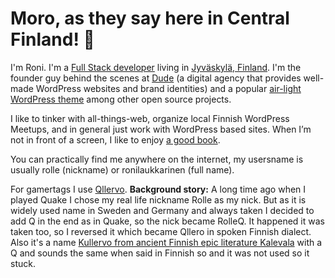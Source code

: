 # Moro, as they say here in Central Finland! 👋

I'm Roni. I'm a [Full Stack developer](https://twitter.com/rolle/status/1300716606788702208) living in [Jyväskylä, Finland](https://visitjyvaskyla.fi/en). I'm the founder guy behind the scenes at [Dude](https://www.dude.fi) (a digital agency that provides well-made WordPress websites and brand identities) and a popular [air-light WordPress theme](https://github.com/digitoimistodude/air-light) among other open source projects.

I like to tinker with all-things-web, organize local Finnish WordPress Meetups, and in general just work with WordPress based sites. When I’m not in front of a screen, I like to enjoy [a good book](http://goodreads.com/rolle).

You can practically find me anywhere on the internet, my usersname is usually rolle (nickname) or ronilaukkarinen (full name).

For gamertags I use [Qllervo](https://www.overbuff.com/players/pc/Qllervo-2545). **Background story:** A long time ago when I played Quake I chose my real life nickname Rolle as my nick. But as it is widely used name in Sweden and Germany and always taken I decided to add Q in the end as in Quake, so the nick became RolleQ. It happened it was taken too, so I reversed it which became Qllero in spoken Finnish dialect. Also it's a name [Kullervo from ancient Finnish epic literature Kalevala](https://en.wikipedia.org/wiki/Kullervo) with a Q and sounds the same when said in Finnish so and it was not used so it stuck.
